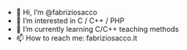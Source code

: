 - 👋 Hi, I’m @fabriziosacco
- 👀 I’m interested in C / C++ / PHP
- 🌱 I’m currently learning C/C++ teaching methods
- 📫 How to reach me: fabriziosacco.it

<!---
fabriziosacco/fabriziosacco is a ✨ special ✨ repository because its `README.md` (this file) appears on your GitHub profile.
You can click the Preview link to take a look at your changes.
--->
